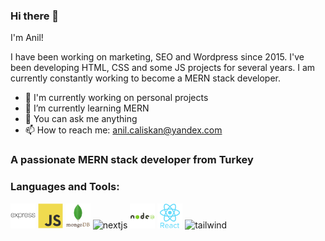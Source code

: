 ### Hi there 👋

I'm Anil! 

I have been working on marketing, SEO and Wordpress since 2015. I've been developing HTML, CSS and some JS projects for several years. I am currently constantly working to become a MERN stack developer.

- 🔭 I'm currently working on personal projects
- 🌱 I’m currently learning MERN
- 💬 You can ask me anything
- 📫 How to reach me: anil.caliskan@yandex.com

<h3>A passionate MERN stack developer from Turkey</h3>

<h3 align="left">Languages and Tools:</h3>
<img src="https://raw.githubusercontent.com/devicons/devicon/master/icons/express/express-original-wordmark.svg" alt="express" US/docs/Web/JavaScript" target="_blank" rel="noreferrer" width="40" height="40"> <img src="https://raw.githubusercontent.com/devicons/devicon/master/icons/javascript/javascript-original.svg" alt="javascript" width="40" height="40"/> <img src="https://raw.githubusercontent.com/devicons/devicon/master/icons/mongodb/mongodb-original-wordmark.svg" alt="mongodb" width="40" height="40"/> <img src="https://cdn.worldvectorlogo.com/logos/nextjs-2.svg" alt="nextjs" width="40" height="40"/> <img src="https://raw.githubusercontent.com/devicons/devicon/master/icons/nodejs/nodejs-original-wordmark.svg" alt="nodejs" width="40" height="40"/> <img src="https://raw.githubusercontent.com/devicons/devicon/master/icons/react/react-original-wordmark.svg" alt="react" width="40" height="40"/> <img src="https://www.vectorlogo.zone/logos/tailwindcss/tailwindcss-icon.svg" alt="tailwind" width="40" height="40"/>
